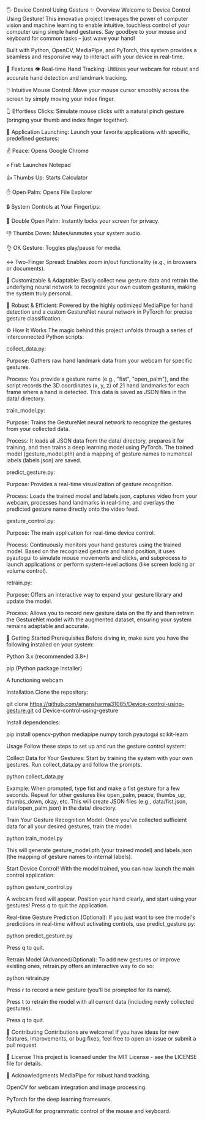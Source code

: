 🖐️ Device Control Using Gesture
✨ Overview
Welcome to Device Control Using Gesture! This innovative project leverages the power of computer vision and machine learning to enable intuitive, touchless control of your computer using simple hand gestures. Say goodbye to your mouse and keyboard for common tasks – just wave your hand!

Built with Python, OpenCV, MediaPipe, and PyTorch, this system provides a seamless and responsive way to interact with your device in real-time.

🌟 Features
👁️ Real-time Hand Tracking: Utilizes your webcam for robust and accurate hand detection and landmark tracking.

🖱️ Intuitive Mouse Control: Move your mouse cursor smoothly across the screen by simply moving your index finger.

👆 Effortless Clicks: Simulate mouse clicks with a natural pinch gesture (bringing your thumb and index finger together).

🚀 Application Launching: Launch your favorite applications with specific, predefined gestures:

✌️ Peace: Opens Google Chrome

✊ Fist: Launches Notepad

👍 Thumbs Up: Starts Calculator

✋ Open Palm: Opens File Explorer

🔒 System Controls at Your Fingertips:

👐 Double Open Palm: Instantly locks your screen for privacy.

👎 Thumbs Down: Mutes/unmutes your system audio.

👌 OK Gesture: Toggles play/pause for media.

↔️ Two-Finger Spread: Enables zoom in/out functionality (e.g., in browsers or documents).

🧠 Customizable & Adaptable: Easily collect new gesture data and retrain the underlying neural network to recognize your own custom gestures, making the system truly personal.

💪 Robust & Efficient: Powered by the highly optimized MediaPipe for hand detection and a custom GestureNet neural network in PyTorch for precise gesture classification.

⚙️ How It Works
The magic behind this project unfolds through a series of interconnected Python scripts:

collect_data.py:

Purpose: Gathers raw hand landmark data from your webcam for specific gestures.

Process: You provide a gesture name (e.g., "fist", "open_palm"), and the script records the 3D coordinates (x, y, z) of 21 hand landmarks for each frame where a hand is detected. This data is saved as JSON files in the data/ directory.

train_model.py:

Purpose: Trains the GestureNet neural network to recognize the gestures from your collected data.

Process: It loads all JSON data from the data/ directory, prepares it for training, and then trains a deep learning model using PyTorch. The trained model (gesture_model.pth) and a mapping of gesture names to numerical labels (labels.json) are saved.

predict_gesture.py:

Purpose: Provides a real-time visualization of gesture recognition.

Process: Loads the trained model and labels.json, captures video from your webcam, processes hand landmarks in real-time, and overlays the predicted gesture name directly onto the video feed.

gesture_control.py:

Purpose: The main application for real-time device control.

Process: Continuously monitors your hand gestures using the trained model. Based on the recognized gesture and hand position, it uses pyautogui to simulate mouse movements and clicks, and subprocess to launch applications or perform system-level actions (like screen locking or volume control).

retrain.py:

Purpose: Offers an interactive way to expand your gesture library and update the model.

Process: Allows you to record new gesture data on the fly and then retrain the GestureNet model with the augmented dataset, ensuring your system remains adaptable and accurate.

🚀 Getting Started
Prerequisites
Before diving in, make sure you have the following installed on your system:

Python 3.x (recommended 3.8+)

pip (Python package installer)

A functioning webcam

Installation
Clone the repository:

git clone https://github.com/amansharma31085/Device-control-using-gesture.git
cd Device-control-using-gesture

Install dependencies:

pip install opencv-python mediapipe numpy torch pyautogui scikit-learn

Usage
Follow these steps to set up and run the gesture control system:

Collect Data for Your Gestures:
Start by training the system with your own gestures. Run collect_data.py and follow the prompts.

python collect_data.py

Example: When prompted, type fist and make a fist gesture for a few seconds. Repeat for other gestures like open_palm, peace, thumbs_up, thumbs_down, okay, etc.
This will create JSON files (e.g., data/fist.json, data/open_palm.json) in the data/ directory.

Train Your Gesture Recognition Model:
Once you've collected sufficient data for all your desired gestures, train the model:

python train_model.py

This will generate gesture_model.pth (your trained model) and labels.json (the mapping of gesture names to internal labels).

Start Device Control!
With the model trained, you can now launch the main control application:

python gesture_control.py

A webcam feed will appear. Position your hand clearly, and start using your gestures! Press q to quit the application.

Real-time Gesture Prediction (Optional):
If you just want to see the model's predictions in real-time without activating controls, use predict_gesture.py:

python predict_gesture.py

Press q to quit.

Retrain Model (Advanced/Optional):
To add new gestures or improve existing ones, retrain.py offers an interactive way to do so:

python retrain.py

Press r to record a new gesture (you'll be prompted for its name).

Press t to retrain the model with all current data (including newly collected gestures).

Press q to quit.

🤝 Contributing
Contributions are welcome! If you have ideas for new features, improvements, or bug fixes, feel free to open an issue or submit a pull request.

📜 License
This project is licensed under the MIT License - see the LICENSE file for details.

🙏 Acknowledgments
MediaPipe for robust hand tracking.

OpenCV for webcam integration and image processing.

PyTorch for the deep learning framework.

PyAutoGUI for programmatic control of the mouse and keyboard.
